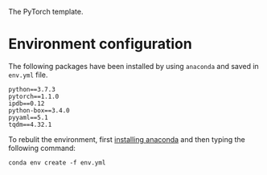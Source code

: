 The PyTorch template.

# Environment configuration

The following packages have been installed by using `anaconda` and saved in `env.yml` file.

```
python==3.7.3
pytorch==1.1.0
ipdb==0.12
python-box==3.4.0
pyyaml==5.1
tqdm==4.32.1
```

To rebulit the environment, first [installing anaconda](https://docs.anaconda.com/anaconda/install/) and then typing the following command:

```
conda env create -f env.yml
```
